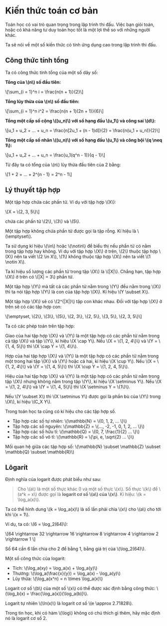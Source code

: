 # Kiến thức toán cơ bản
 
Toán học có vai trò quan trọng trong lập trình thi đấu. Việc bạn giỏi toán, hoặc có khá năng tư duy toán học tốt là một lợi thế so với những người khác.

Ta sẽ nói về một số kiến thức có tính ứng dụng cao trong lập trình thi đấu.

## Công thức tính tổng

Ta có công thức tính tổng của một số dãy số:

**Tổng của \\(n\\) số đầu tiên:** 

\\[\sum_{i = 1}^n i = \frac{n(n + 1)}{2}\\]

**Tổng lũy thừa của \\(n\\) số đầu tiên:** 

\\[\sum_{i = 1}^n i^2 = \frac{n(n + 1)(2n + 1)}{6}\\]

**Tổng một cấp số cộng \\((u_n)\\) với số hạng đầu \\(u_1\\) và công sai \\(d\\):**

\\[u_1 + u_2 + ... + u_n = \frac{n[2u_1 + (n - 1)d]}{2} = \frac{n(u_1 + u_n)}{2}\\]

**Tổng một cấp số nhân \\((u_n)\\) với số hạng đầu \\(u_1\\) và công bội \\(q \neq 1\\):**

\\[u_1 + u_2 + ... + u_n = \frac{u_1(q^n - 1)}{q - 1}\\]

Từ đây ta có tổng của \\(n\\) lũy thừa đầu tiên của 2 bằng:

\\[1 + 2 + ... + 2^{n - 1} = 2^n - 1\\]


## Lý thuyết tập hợp

Một tập hợp chứa các phần tử. Ví dụ với tập hợp \\(X\\):

\\[X = \\{2, 3, 5\\}\\]

chứa các phần tử \\(2\\), \\(3\\) và \\(5\\). 

Một tập hợp không chứa phần tử được gọi là tập rỗng. Kí hiệu là \\(\emptyset\\).

Ta sử dụng kí hiệu \\(\in\\) hoặc \\(\notin\\) để biểu thị nếu phần tử có nằm trong tập hợp hay không. Ví dụ với tập hợp \\(X\\) ở trên, \\(2\\) thuộc tập hợp \\(X\\) nên ta viết \\(2 \in X\\), \\(1\\) không thuộc tập hợp \\(X\\) nên ta viết \\(1 \notin X\\).

Ta kí hiệu số lượng các phần tử trong tập \\(X\\) là \\(|X|\\). Chẳng hạn, tập hợp \\(X\\) ở trên có \\(|X| = 3\\) phần tử.

Một tập hợp \\(Y\\) mà tất cả các phần tử nằm trong \\(Y\\) đều nằm trong \\(X\\) thì ta nói tập hợp \\(Y\\) là con của tập hợp \\(X\\). Kí hiệu \\(Y \subset X\\). 

Một tập hợp \\(X\\) sẽ có \\(2^{|X|}\\) tập con khác nhau. Đối với tập hợp \\(X\\) ở trên sẽ có các tập hợp con:

\\[\emptyset, \\{2\\}, \\{3\\}, \\{5\\}, \\{2, 3\\}, \\{2, 5\\}, \\{3, 5\\}, \\{2, 3, 5\\}\\]

Ta có các phép toán trên tập hợp:

Giao của hai tập hợp \\(X\\) và \\(Y\\) là một tập hợp có các phần tử nằm trong cả tập \\(X\\) và tập \\(Y\\), kí hiệu \\(X \cap Y\\). Nếu \\(X = \\{1, 2, 4\\}\\) và \\(Y = \\{1, 4, 5\\}\\) thì \\(X \cap Y = \\{1, 4\\}\\).

Hợp của hai tập hợp \\(X\\) và \\(Y\\) là một tập hợp có các phần tử nằm trong một trong hai tập \\(X\\) và \\(Y\\) hoặc cả hai, kí hiệu \\(X \cup Y\\). Nếu \\(X = \\{1, 2, 4\\}\\) và \\(Y = \\{1, 4, 5\\}\\) thì \\(X \cup Y = \\{1, 2, 4, 5\\}\\).

Hiệu của hai tập hợp \\(X\\) và \\(Y\\) là một tập hợp có các phần tử nằm trong tập \\(X\\) nhưng không nằm trong tập \\(Y\\), kí hiệu \\(X \setminus Y\\). Nếu \\(X = \\{1, 2, 4\\}\\) và \\(Y = \\{1, 4, 5\\}\\) thì \\(X \setminus Y = \\{1\\}\\).

Nếu \\(Y \subset X\\) thì \\(X \setminus Y\\) được gọi là phần bù của \\(Y\\) trong \\(X\\), kí hiệu \\(C_X Y\\).

Trong toán học ta cũng có kí hiệu cho các tập hợp số.

- Tập hợp các số tự nhiên: \\(\mathbb{N} = \\{0, 1, 2, ... \\}\\)
- Tập hợp các số nguyên: \\(\mathbb{Z} = \\{..., -2, -1, 0, 1, 2, ... \\}\\)
- Tập hợp các số hữu tỉ: \\(\mathbb{Q} = \\{0, 7, \frac{1}{2} ... \\}\\)
- Tập hợp các số vô tỉ: \\(\mathbb{R} = \\{\pi, e, \sqrt{2} ... \\}\\)

Mối quan hệ giữa các tập hợp số: \\(\mathbb{N} \subset \mathbb{Z} \subset \mathbb{Q} \subset \mathbb{R}\\)


## Lôgarít

Định nghĩa của logarit được phát biểu như sau:

> Cho \\(a\\) là một số thực khác 0 và một số thực \\(x\\). Số thực \\(k\\) để \\(a^k = x\\) được gọi là **logarit cơ số \\(a\\) của \\(x\\)**. Kí hiệu: \\(k = \log_a(x)\\).

Ta có thể hình dung \\(k = \log_a(x)\\) là số lần phải chia \\(x\\) cho \\(a\\) cho tới khi \\(x = 1\\).

Ví dụ, ta có: \\(6 = \log_2(64)\\):

\\[64 \rightarrow 32 \rightarrow 16 \rightarrow 8 \rightarrow 4 \rightarrow 2 \rightarrow 1 \\]

Số 64 cần 6 lần chia cho 2 để bằng 1, bằng giá trị của \\(\log_2(64)\\).

Một số công thức của logarit:
- Tích: \\(\log_a(xy) = \log_a(x) + \log_a(y)\\)
- Thương: \\(\log_a(\frac{x}{y}) = \log_a(x) - \log_a(y)\\)
- Lũy thừa: \\(\log_a(x^n) = n \times \log_a(x)\\)


Logarit cơ số \\(b\\) của một số \\(x\\) có thể được xác định bằng công thức: \\(\log_b(x) = \frac{\log_a(x)}{\log_a(b)}\\).

Logarit tự nhiên \\(\ln(x)\\) là logarit cơ số \\(e \approx 2.71828\\). 

Trong tin học, khi có hàm \\(\log\\) không có chú thích gì thêm, hãy mặc định nó là logarit cơ số 2.